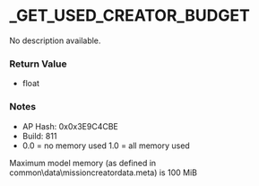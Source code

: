 # _GET_USED_CREATOR_BUDGET

No description available.

### Return Value
* float

### Notes
* AP Hash: 0x0x3E9C4CBE
* Build: 811
* 0.0 = no memory used
1.0 = all memory used

Maximum model memory (as defined in common\data\missioncreatordata.meta) is 100 MiB

